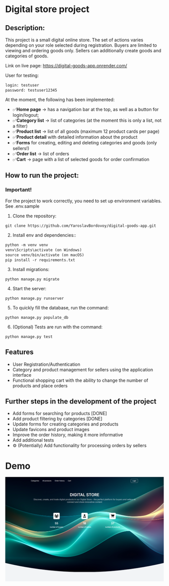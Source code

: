 # Digital store project

## Description:

This project is a small digital online store. The set of actions varies depending on your role selected during registration. Buyers are limited to viewing and ordering goods only. Sellers can additionally create goods and categories of goods.

Link on live page: https://digital-goods-app.onrender.com/

User for testing: 
```
login: testuser
password: testuser12345
```

At the moment, the following has been implemented:

- ✅**Home page** → has a navigation bar at the top, as well as a button for login/logout;
- ✅**Category list** → list of categories (at the moment this is only a list, not a filter)
- ✅**Product list** → list of all goods (maximum 12 product cards per page)
- ✅**Product detail** with detailed information about the product
- ✅**Forms** for creating, editing and deleting categories and goods (only sellers!)
- ✅**Order list** → list of orders
- ✅**Cart** → page with a list of selected goods for order confirmation

## How to run the project:
### Important!
For the project to work correctly, you need to set up environment variables. See .env.sample

1. Clone the repository: 
```
git clone https://github.com/YaroslavBordovoy/digital-goods-app.git
```
2. Install env and dependencies::
```
python -m venv venv
venv\Scripts\activate (on Windows)
source venv/bin/activate (on macOS)
pip install -r requirements.txt
```
3. Install migrations:
```
python manage.py migrate
```
4. Start the server:
```
python manage.py runserver
```
5. To quickly fill the database, run the command:
```
python manage.py populate_db
```
6. (Optional) Tests are run with the command:
```
python manage.py test
```

## Features
- User Registration/Authentication
- Category and product management for sellers using the application interface
- Functional shopping cart with the ability to change the number of products and place orders

## Further steps in the development of the project
- Add forms for searching for products [DONE]
- Add product filtering by categories [DONE]
- Update forms for creating categories and products
- Update favicons and product images
- Improve the order history, making it more informative
- Add additional tests
- ⚙️ (Potentially) Add functionality for processing orders by sellers

# Demo
![img.png](demo.png)
